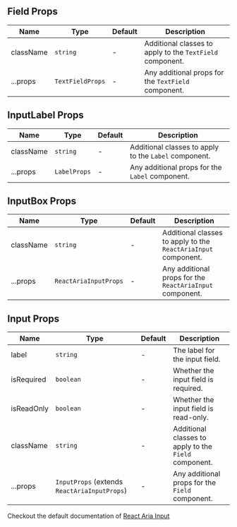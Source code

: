 ## Field Props

| Name      | Type             | Default | Description                                               |
| --------- | ---------------- | ------- | --------------------------------------------------------- |
| className | `string`         | -       | Additional classes to apply to the `TextField` component. |
| ...props  | `TextFieldProps` | -       | Any additional props for the `TextField` component.       |

## InputLabel Props

| Name      | Type         | Default | Description                                           |
| --------- | ------------ | ------- | ----------------------------------------------------- |
| className | `string`     | -       | Additional classes to apply to the `Label` component. |
| ...props  | `LabelProps` | -       | Any additional props for the `Label` component.       |

## InputBox Props

| Name      | Type                  | Default | Description                                                    |
| --------- | --------------------- | ------- | -------------------------------------------------------------- |
| className | `string`              | -       | Additional classes to apply to the `ReactAriaInput` component. |
| ...props  | `ReactAriaInputProps` | -       | Any additional props for the `ReactAriaInput` component.       |

## Input Props

| Name       | Type                                         | Default | Description                                           |
| ---------- | -------------------------------------------- | ------- | ----------------------------------------------------- |
| label      | `string`                                     | -       | The label for the input field.                        |
| isRequired | `boolean`                                    | -       | Whether the input field is required.                  |
| isReadOnly | `boolean`                                    | -       | Whether the input field is read-only.                 |
| className  | `string`                                     | -       | Additional classes to apply to the `Field` component. |
| ...props   | `InputProps` (extends `ReactAriaInputProps`) | -       | Any additional props for the `Field` component.       |

Checkout the default documentation of [React Aria Input](https://react-spectrum.adobe.com/react-aria/TextField.html)
